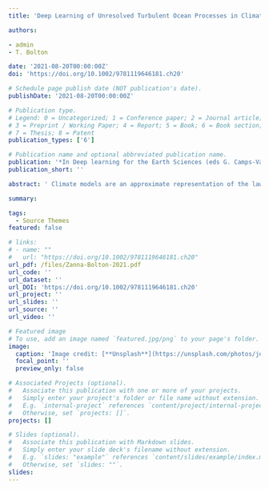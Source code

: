 ```yaml
---
title: 'Deep Learning of Unresolved Turbulent Ocean Processes in Climate Models'

authors:

- admin
- T. Bolton

date: '2021-08-20T00:00:00Z'
doi: 'https://doi.org/10.1002/9781119646181.ch20'

# Schedule page publish date (NOT publication's date).
publishDate: '2021-08-20T00:00:00Z'

# Publication type.
# Legend: 0 = Uncategorized; 1 = Conference paper; 2 = Journal article;
# 3 = Preprint / Working Paper; 4 = Report; 5 = Book; 6 = Book section;
# 7 = Thesis; 8 = Patent
publication_types: ['6']

# Publication name and optional abbreviated publication name.
publication: '*In Deep learning for the Earth Sciences (eds G. Camps-Valls, D. Tuia, X.X. Zhu and M. Reichstein)*'
publication_short: ''

abstract: ' Climate models are an approximate representation of the laws of physics describing the evolution of the ocean and atmosphere dynamics. Due to limited computational resources, many ocean processes, which are crucial for the transport of heat and carbon, occur at scales smaller than the grid resolution of climate models. Therefore, we rely on approximations, called parameterizations, to represent these unresolved processes in climate models. Parameterizations, traditionally derived from semi-empirical or idealized theories, are often imperfect and can lead to biases in climate models. Machine learning algorithms, and deep learning (DL) algorithms in particular, could provide an avenue to improve the representation of unresolved processes in ocean models by efficiently extracting information from high-resolution ocean simulations and/or observational data, potentially enhancing the skill of parameterizations in climate models.'

summary: 

tags:
  - Source Themes
featured: false

# links:
# - name: ""
#   url: "https://doi.org/10.1002/9781119646181.ch20"
url_pdf: /files/Zanna-Bolton-2021.pdf
url_code: ''
url_dataset: ''
url_DOI: 'https://doi.org/10.1002/9781119646181.ch20'
url_project: ''
url_slides: ''
url_source: ''
url_video: ''

# Featured image
# To use, add an image named `featured.jpg/png` to your page's folder.
image:
  caption: 'Image credit: [**Unsplash**](https://unsplash.com/photos/jdD8gXaTZsc)'
  focal_point: ''
  preview_only: false

# Associated Projects (optional).
#   Associate this publication with one or more of your projects.
#   Simply enter your project's folder or file name without extension.
#   E.g. `internal-project` references `content/project/internal-project/index.md`.
#   Otherwise, set `projects: []`.
projects: []

# Slides (optional).
#   Associate this publication with Markdown slides.
#   Simply enter your slide deck's filename without extension.
#   E.g. `slides: "example"` references `content/slides/example/index.md`.
#   Otherwise, set `slides: ""`.
slides:
---
```



